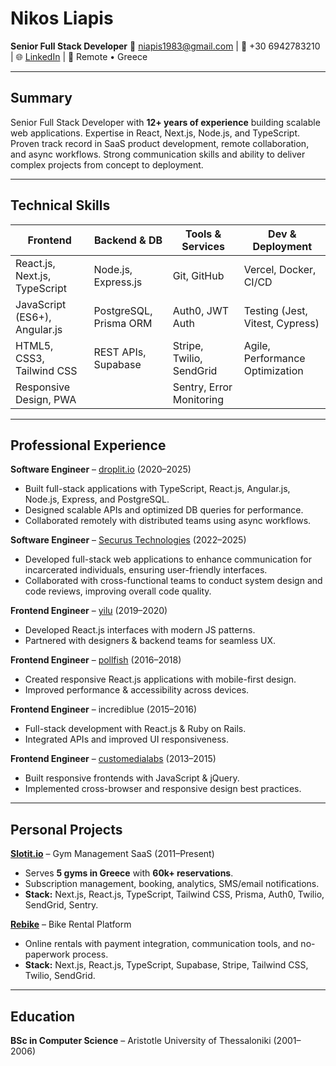 # Nikos Liapis
**Senior Full Stack Developer**
📧 niapis1983@gmail.com | 📱 +30 6942783210 | 🌐 [LinkedIn](https://www.linkedin.com/in/nliapis/) | 📍 Remote • Greece

---

## Summary
Senior Full Stack Developer with **12+ years of experience** building scalable web applications. Expertise in React, Next.js, Node.js, and TypeScript. Proven track record in SaaS product development, remote collaboration, and async workflows. Strong communication skills and ability to deliver complex projects from concept to deployment.

---

## Technical Skills

| **Frontend**                 | **Backend & DB**       | **Tools & Services**           | **Dev & Deployment**      |
|------------------------------|------------------------|--------------------------------|---------------------------|
| React.js, Next.js, TypeScript| Node.js, Express.js    | Git, GitHub                    | Vercel, Docker, CI/CD     |
| JavaScript (ES6+), Angular.js| PostgreSQL, Prisma ORM | Auth0, JWT Auth                | Testing (Jest, Vitest, Cypress) |
| HTML5, CSS3, Tailwind CSS    | REST APIs, Supabase    | Stripe, Twilio, SendGrid       | Agile, Performance Optimization |
| Responsive Design, PWA       |                        | Sentry, Error Monitoring       |                           |

---

## Professional Experience

**Software Engineer** – [droplit.io](https://droplit.io) (2020–2025)
- Built full-stack applications with TypeScript, React.js, Angular.js, Node.js, Express, and PostgreSQL.
- Designed scalable APIs and optimized DB queries for performance.
- Collaborated remotely with distributed teams using async workflows.

**Software Engineer** – [Securus Technologies](https://securustechnologies.tech) (2022–2025)
- Developed full-stack web applications to enhance communication for incarcerated individuals, ensuring user-friendly interfaces.
- Collaborated with cross-functional teams to conduct system design and code reviews, improving overall code quality.  

**Frontend Engineer** – [yilu](https://yilu.com) (2019–2020)
- Developed React.js interfaces with modern JS patterns.
- Partnered with designers & backend teams for seamless UX.

**Frontend Engineer** – [pollfish](https://pollfish.com) (2016–2018)
- Created responsive React.js applications with mobile-first design.
- Improved performance & accessibility across devices.

**Frontend Engineer** – incrediblue (2015–2016)
- Full-stack development with React.js & Ruby on Rails.
- Integrated APIs and improved UI responsiveness.

**Frontend Engineer** – [customedialabs](https://customedialabs.com) (2013–2015)
- Built responsive frontends with JavaScript & jQuery.
- Implemented cross-browser and responsive design best practices.

---

## Personal Projects

**[Slotit.io](https://slotit.io)** – Gym Management SaaS (2011–Present)
- Serves **5 gyms in Greece** with **60k+ reservations**.
- Subscription management, booking, analytics, SMS/email notifications.
- **Stack:** Next.js, React.js, TypeScript, Tailwind CSS, Prisma, Auth0, Twilio, SendGrid, Sentry.

**[Rebike](https://rebike.vercel.app)** – Bike Rental Platform
- Online rentals with payment integration, communication tools, and no-paperwork process.
- **Stack:** Next.js, React.js, TypeScript, Supabase, Stripe, Tailwind CSS, Twilio, SendGrid.

---

## Education
**BSc in Computer Science** – Aristotle University of Thessaloniki (2001–2006)

